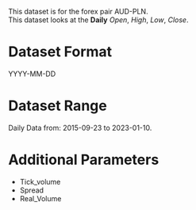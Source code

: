 This dataset is for the forex pair AUD-PLN.    
This dataset looks at the **Daily** _Open_, _High_, _Low_, _Close_.   

# Dataset Format  

YYYY-MM-DD    

# Dataset Range    

Daily Data from: 2015-09-23 to 2023-01-10.    

# Additional Parameters    

* Tick_volume    
* Spread    
* Real_Volume    
 